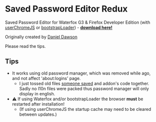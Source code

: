 # Saved Password Editor Redux #

Saved Password Editor for Waterfox G3 & Firefox Developer Edition (with [userChromeJS](https://github.com/xiaoxiaoflood/firefox-scripts) or [bootstrapLoader](https://github.com/xiaoxiaoflood/firefox-scripts/tree/master/extensions/bootstrapLoader)) - __[download here!](https://github.com/117649/SavedPasswordEditorRedux/releases/latest)__

Originally created by [Daniel Dawson](https://github.com/ddawson/Saved-Password-Editor)

Please read the tips.

## Tips ##
* It works using old password manager, which was removed while ago, and not affect 'about:logins' page.
  * I just tossed old files [someone saved](https://github.com/xiaoxiaoflood/firefox-scripts/tree/master/chrome/utils/passwordmgr) and addon's code together. Sadly no l10n files were packed thus password manager will only display in english.
* :warning: If using Waterfox and/or bootstrapLoader the browser __must__ be restarted after installation!
  * (If using userChromeJS the startup cache may need to be cleared between updates.)
